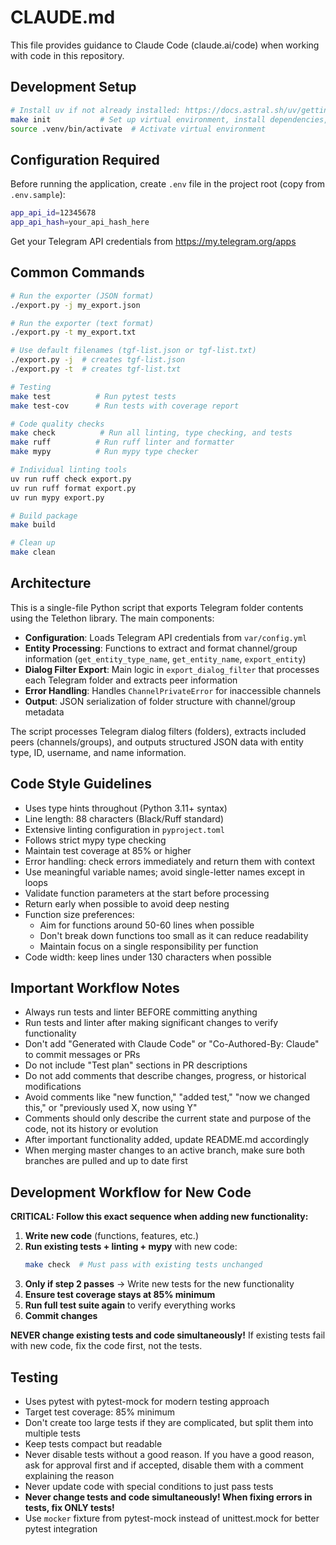 # CLAUDE.md

This file provides guidance to Claude Code (claude.ai/code) when working with code in this repository.

## Development Setup

```bash
# Install uv if not already installed: https://docs.astral.sh/uv/getting-started/installation/
make init           # Set up virtual environment, install dependencies, create directories
source .venv/bin/activate  # Activate virtual environment
```

## Configuration Required

Before running the application, create `.env` file in the project root (copy from `.env.sample`):
```bash
app_api_id=12345678
app_api_hash=your_api_hash_here
```

Get your Telegram API credentials from https://my.telegram.org/apps

## Common Commands

```bash
# Run the exporter (JSON format)
./export.py -j my_export.json

# Run the exporter (text format)
./export.py -t my_export.txt

# Use default filenames (tgf-list.json or tgf-list.txt)
./export.py -j  # creates tgf-list.json
./export.py -t  # creates tgf-list.txt

# Testing
make test          # Run pytest tests
make test-cov      # Run tests with coverage report

# Code quality checks
make check          # Run all linting, type checking, and tests
make ruff          # Run ruff linter and formatter
make mypy          # Run mypy type checker

# Individual linting tools
uv run ruff check export.py
uv run ruff format export.py
uv run mypy export.py

# Build package
make build

# Clean up
make clean
```

## Architecture

This is a single-file Python script that exports Telegram folder contents using the Telethon library. The main components:

- **Configuration**: Loads Telegram API credentials from `var/config.yml`
- **Entity Processing**: Functions to extract and format channel/group information (`get_entity_type_name`, `get_entity_name`, `export_entity`)
- **Dialog Filter Export**: Main logic in `export_dialog_filter` that processes each Telegram folder and extracts peer information
- **Error Handling**: Handles `ChannelPrivateError` for inaccessible channels
- **Output**: JSON serialization of folder structure with channel/group metadata

The script processes Telegram dialog filters (folders), extracts included peers (channels/groups), and outputs structured JSON data with entity type, ID, username, and name information.

## Code Style Guidelines

- Uses type hints throughout (Python 3.11+ syntax)
- Line length: 88 characters (Black/Ruff standard)
- Extensive linting configuration in `pyproject.toml`
- Follows strict mypy type checking
- Maintain test coverage at 85% or higher
- Error handling: check errors immediately and return them with context
- Use meaningful variable names; avoid single-letter names except in loops
- Validate function parameters at the start before processing
- Return early when possible to avoid deep nesting
- Function size preferences:
  - Aim for functions around 50-60 lines when possible
  - Don't break down functions too small as it can reduce readability
  - Maintain focus on a single responsibility per function
- Code width: keep lines under 130 characters when possible

## Important Workflow Notes

- Always run tests and linter BEFORE committing anything
- Run tests and linter after making significant changes to verify functionality
- Don't add "Generated with Claude Code" or "Co-Authored-By: Claude" to commit messages or PRs
- Do not include "Test plan" sections in PR descriptions
- Do not add comments that describe changes, progress, or historical modifications
- Avoid comments like "new function," "added test," "now we changed this," or "previously used X, now using Y"
- Comments should only describe the current state and purpose of the code, not its history or evolution
- After important functionality added, update README.md accordingly
- When merging master changes to an active branch, make sure both branches are pulled and up to date first

## Development Workflow for New Code

**CRITICAL: Follow this exact sequence when adding new functionality:**

1. **Write new code** (functions, features, etc.)
2. **Run existing tests + linting + mypy** with new code:
   ```bash
   make check  # Must pass with existing tests unchanged
   ```
3. **Only if step 2 passes** → Write new tests for the new functionality
4. **Ensure test coverage stays at 85% minimum**
5. **Run full test suite again** to verify everything works
6. **Commit changes**

**NEVER change existing tests and code simultaneously!** If existing tests fail with new code, fix the code first, not the tests.

## Testing

- Uses pytest with pytest-mock for modern testing approach
- Target test coverage: 85% minimum
- Don't create too large tests if they are complicated, but split them into multiple tests
- Keep tests compact but readable
- Never disable tests without a good reason. If you have a good reason, ask for approval first and if accepted, disable them with a comment explaining the reason
- Never update code with special conditions to just pass tests
- **Never change tests and code simultaneously! When fixing errors in tests, fix ONLY tests!**
- Use `mocker` fixture from pytest-mock instead of unittest.mock for better pytest integration